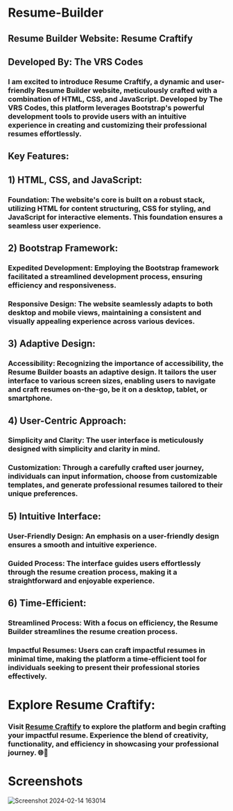 # Resume-Builder

## Resume Builder Website: Resume Craftify

## Developed By: The VRS Codes

### I am excited to introduce Resume Craftify, a dynamic and user-friendly Resume Builder website, meticulously crafted with a combination of HTML, CSS, and JavaScript. Developed by The VRS Codes, this platform leverages Bootstrap's powerful development tools to provide users with an intuitive experience in creating and customizing their professional resumes effortlessly.

## Key Features:

## 1) HTML, CSS, and JavaScript:

  ### Foundation: The website's core is built on a robust stack, utilizing HTML for content structuring, CSS for styling, and JavaScript for interactive elements. This foundation ensures a seamless user experience.
## 2) Bootstrap Framework:

  ### Expedited Development: Employing the Bootstrap framework facilitated a streamlined development process, ensuring efficiency and responsiveness.
  ### Responsive Design: The website seamlessly adapts to both desktop and mobile views, maintaining a consistent and visually appealing experience across various devices.
## 3) Adaptive Design:

  ### Accessibility: Recognizing the importance of accessibility, the Resume Builder boasts an adaptive design. It tailors the user interface to various screen sizes, enabling users to navigate and craft resumes on-the-go, be it on a desktop, tablet, or smartphone.
## 4) User-Centric Approach:

  ### Simplicity and Clarity: The user interface is meticulously designed with simplicity and clarity in mind.
  ### Customization: Through a carefully crafted user journey, individuals can input information, choose from customizable templates, and generate professional resumes tailored to their unique preferences.
## 5) Intuitive Interface:

  ### User-Friendly Design: An emphasis on a user-friendly design ensures a smooth and intuitive experience.
  ### Guided Process: The interface guides users effortlessly through the resume creation process, making it a straightforward and enjoyable experience.
## 6) Time-Efficient:

   ### Streamlined Process: With a focus on efficiency, the Resume Builder streamlines the resume creation process.
   ### Impactful Resumes: Users can craft impactful resumes in minimal time, making the platform a time-efficient tool for individuals seeking to present their professional stories effectively.
# Explore Resume Craftify:
### Visit [Resume Craftify](https://iamvny.github.io/Resume-Builder/) to explore the platform and begin crafting your impactful resume. Experience the blend of creativity, functionality, and efficiency in showcasing your professional journey. 🌐📄

# Screenshots
![Screenshot 2024-02-14 163014](https://github.com/iamvny/Resume-Builder/assets/146625204/589fac6e-18d8-4183-872f-04268cbb8521)
















